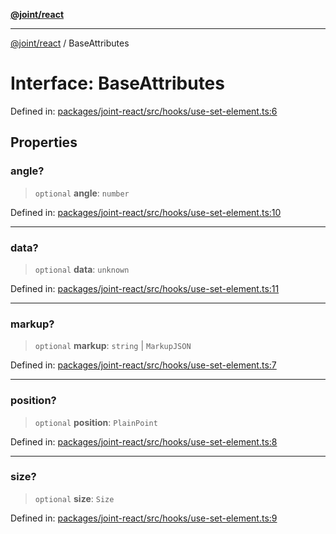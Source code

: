 [**@joint/react**](../README.md)

***

[@joint/react](../README.md) / BaseAttributes

# Interface: BaseAttributes

Defined in: [packages/joint-react/src/hooks/use-set-element.ts:6](https://github.com/samuelgja/joint/blob/5100bfa1707e62a58cc3b7833d30969c8c4b52ed/packages/joint-react/src/hooks/use-set-element.ts#L6)

## Properties

### angle?

> `optional` **angle**: `number`

Defined in: [packages/joint-react/src/hooks/use-set-element.ts:10](https://github.com/samuelgja/joint/blob/5100bfa1707e62a58cc3b7833d30969c8c4b52ed/packages/joint-react/src/hooks/use-set-element.ts#L10)

***

### data?

> `optional` **data**: `unknown`

Defined in: [packages/joint-react/src/hooks/use-set-element.ts:11](https://github.com/samuelgja/joint/blob/5100bfa1707e62a58cc3b7833d30969c8c4b52ed/packages/joint-react/src/hooks/use-set-element.ts#L11)

***

### markup?

> `optional` **markup**: `string` \| `MarkupJSON`

Defined in: [packages/joint-react/src/hooks/use-set-element.ts:7](https://github.com/samuelgja/joint/blob/5100bfa1707e62a58cc3b7833d30969c8c4b52ed/packages/joint-react/src/hooks/use-set-element.ts#L7)

***

### position?

> `optional` **position**: `PlainPoint`

Defined in: [packages/joint-react/src/hooks/use-set-element.ts:8](https://github.com/samuelgja/joint/blob/5100bfa1707e62a58cc3b7833d30969c8c4b52ed/packages/joint-react/src/hooks/use-set-element.ts#L8)

***

### size?

> `optional` **size**: `Size`

Defined in: [packages/joint-react/src/hooks/use-set-element.ts:9](https://github.com/samuelgja/joint/blob/5100bfa1707e62a58cc3b7833d30969c8c4b52ed/packages/joint-react/src/hooks/use-set-element.ts#L9)
